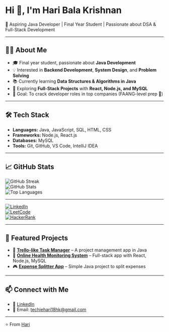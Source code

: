 # Hi 👋, I'm Hari Bala Krishnan
🚀 Aspiring Java Developer | Final Year Student | Passionate about DSA & Full-Stack Development  

---

## 👨‍💻 About Me  
- 🎓 Final year student, passionate about **Java Development**  
- 💡 Interested in **Backend Development**, **System Design**, and **Problem Solving**  
- 📚 Currently learning **Data Structures & Algorithms in Java**  
- 🌱 Exploring **Full-Stack Projects** with **React, Node.js, and MySQL**  
- 🎯 Goal: To crack developer roles in top companies (FAANG-level prep 🚀)  

---

## 🛠️ Tech Stack  
- **Languages:** Java, JavaScript, SQL, HTML, CSS  
- **Frameworks:** Node.js, React.js  
- **Databases:** MySQL  
- **Tools:** Git, GitHub, VS Code, IntelliJ IDEA  

---

## 📈 GitHub Stats  
![GitHub Streak](https://github-readme-streak-stats.herokuapp.com/?user=YOUR_USERNAME&theme=tokyonight)  
![GitHub Stats](https://github-readme-stats.vercel.app/api?username=YOUR_USERNAME&show_icons=true&theme=tokyonight)  
![Top Languages](https://github-readme-stats.vercel.app/api/top-langs/?username=YOUR_USERNAME&layout=compact&theme=tokyonight)  

---
[![LinkedIn](https://img.shields.io/badge/LinkedIn-blue?style=for-the-badge&logo=linkedin)](https://linkedin.com/in/YOUR_LINKEDIN)  
[![LeetCode](https://img.shields.io/badge/LeetCode-orange?style=for-the-badge&logo=leetcode)](https://leetcode.com/u/iwVJTAj4J8/)  
[![HackerRank](https://img.shields.io/badge/HackerRank-brightgreen?style=for-the-badge&logo=hackerrank)]([https://www.hackerrank.com/YOUR_HACKERRANK](https://www.hackerrank.com/profile/techiehari18hk))  

---
## 📂 Featured Projects  
- 📝 **[Trello-like Task Manager](https://github.com/YOUR_GITHUB_USERNAME/trello-task-manager)** – A project management app in Java  
- 💊 **[Online Health Monitoring System](https://github.com/YOUR_GITHUB_USERNAME/health-monitoring)** – Full-stack app with React, Node.js, MySQL  
- 🎮 **[Expense Splitter App](https://github.com/YOUR_GITHUB_USERNAME/expense-splitter)** – Simple Java project to split expenses  

---

## 📫 Connect with Me  
- 💼 [LinkedIn](https://www.linkedin.com/in/YOUR_LINKEDIN)  
- 📧 Email: techiehari18hk@gmail.com

---

⭐️ From [Hari](https://github.com/YOUR_GITHUB_USERNAME)

